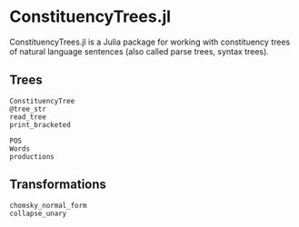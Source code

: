 # ConstituencyTrees.jl

ConstituencyTrees.jl is a Julia package for working with constituency trees of natural language sentences (also called parse trees, syntax trees).

## Trees

```@docs
ConstituencyTree
@tree_str
read_tree
print_bracketed
```

```@docs
POS
Words
productions
```

## Transformations
```@docs
chomsky_normal_form
collapse_unary
```
